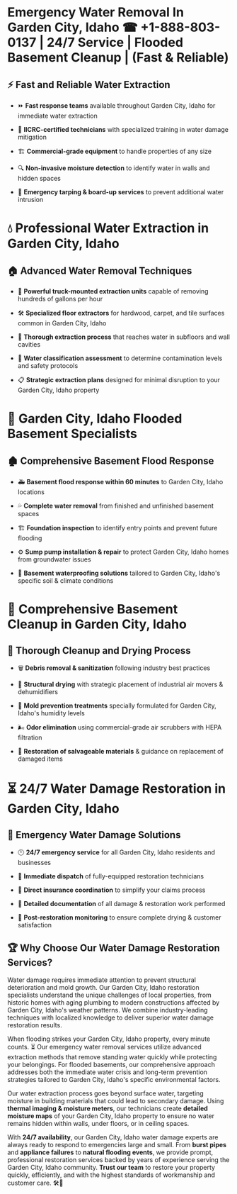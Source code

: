 # Emergency Water Removal In Garden City, Idaho ☎ +1-888-803-0137  | 24/7 Service | Flooded Basement Cleanup | (Fast & Reliable)  

## ⚡ Fast and Reliable Water Extraction  
- ⏩ **Fast response teams** available throughout Garden City, Idaho for immediate water extraction  
- 🏅 **IICRC-certified technicians** with specialized training in water damage mitigation  
- 🏗️ **Commercial-grade equipment** to handle properties of any size  
- 🔍 **Non-invasive moisture detection** to identify water in walls and hidden spaces  
- 🛑 **Emergency tarping & board-up services** to prevent additional water intrusion  

# 💧 Professional Water Extraction in Garden City, Idaho  

## 🏠 Advanced Water Removal Techniques  
- 🚛 **Powerful truck-mounted extraction units** capable of removing hundreds of gallons per hour  
- 🛠️ **Specialized floor extractors** for hardwood, carpet, and tile surfaces common in Garden City, Idaho  
- 📏 **Thorough extraction process** that reaches water in subfloors and wall cavities  
- 🧪 **Water classification assessment** to determine contamination levels and safety protocols  
- 📋 **Strategic extraction plans** designed for minimal disruption to your Garden City, Idaho property  

# 🌊 Garden City, Idaho Flooded Basement Specialists  

## 🏚️ Comprehensive Basement Flood Response  
- 🚑 **Basement flood response within 60 minutes** to Garden City, Idaho locations  
- 💦 **Complete water removal** from finished and unfinished basement spaces  
- 🏗️ **Foundation inspection** to identify entry points and prevent future flooding  
- ⚙️ **Sump pump installation & repair** to protect Garden City, Idaho homes from groundwater issues  
- 🌱 **Basement waterproofing solutions** tailored to Garden City, Idaho's specific soil & climate conditions  

# 🧹 Comprehensive Basement Cleanup in Garden City, Idaho  

## 🔄 Thorough Cleanup and Drying Process  
- 🗑️ **Debris removal & sanitization** following industry best practices  
- 💨 **Structural drying** with strategic placement of industrial air movers & dehumidifiers  
- 🦠 **Mold prevention treatments** specially formulated for Garden City, Idaho's humidity levels  
- 🌬️ **Odor elimination** using commercial-grade air scrubbers with HEPA filtration  
- 🔧 **Restoration of salvageable materials** & guidance on replacement of damaged items  

# ⏳ 24/7 Water Damage Restoration in Garden City, Idaho  

## 🚀 Emergency Water Damage Solutions  
- 🕛 **24/7 emergency service** for all Garden City, Idaho residents and businesses  
- 🚒 **Immediate dispatch** of fully-equipped restoration technicians  
- 🏦 **Direct insurance coordination** to simplify your claims process  
- 📜 **Detailed documentation** of all damage & restoration work performed  
- 🔎 **Post-restoration monitoring** to ensure complete drying & customer satisfaction  

## 🏆 Why Choose Our Water Damage Restoration Services?  
Water damage requires immediate attention to prevent structural deterioration and mold growth. Our Garden City, Idaho restoration specialists understand the unique challenges of local properties, from historic homes with aging plumbing to modern constructions affected by Garden City, Idaho's weather patterns. We combine industry-leading techniques with localized knowledge to deliver superior water damage restoration results.  

When flooding strikes your Garden City, Idaho property, every minute counts. ⏳ Our emergency water removal services utilize advanced extraction methods that remove standing water quickly while protecting your belongings. For flooded basements, our comprehensive approach addresses both the immediate water crisis and long-term prevention strategies tailored to Garden City, Idaho's specific environmental factors.  

Our water extraction process goes beyond surface water, targeting moisture in building materials that could lead to secondary damage. Using **thermal imaging & moisture meters**, our technicians create **detailed moisture maps** of your Garden City, Idaho property to ensure no water remains hidden within walls, under floors, or in ceiling spaces.  

With **24/7 availability**, our Garden City, Idaho water damage experts are always ready to respond to emergencies large and small. From **burst pipes** and **appliance failures** to **natural flooding events**, we provide prompt, professional restoration services backed by years of experience serving the Garden City, Idaho community. **Trust our team** to restore your property quickly, efficiently, and with the highest standards of workmanship and customer care. 🛠️💪  
